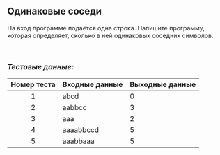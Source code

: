 ## Одинаковые соседи

На вход программе подаётся одна строка. Напишите программу, которая определяет, сколько в ней одинаковых соседних символов.

<br>

### *Тестовые данные:*

| Номер теста | Входные данные | Выходные данные |
|:-----------:|----------------|-----------------|
|      1      | abcd           | 0               |
|      2      | aabbcc         | 3               |
|      3      | aaa            | 2               |
|      4      | aaaabbccd      | 5               |
|      5      | aaabbaaa       | 5               |